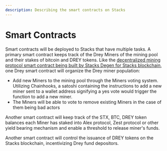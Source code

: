 ```yaml
---
description: Describing the smart contracts on Stacks
---
```


# Smart Contracts

Smart contracts will be deployed to Stacks that have multiple tasks. A primary smart contract keeps track of the Drey Miners of the mining pool and their stakes of bitcoin and DREY tokens. Like the [decentralized mining protocol smart contract being built by Stacks Degen for Stacks blockchain](https://stacks-degens.gitbook.io/decentralized-mining-pool/smart-contract/overall-explanations), one Drey smart contract will organize the Drey miner population:

* Add new Miners to the mining pool through the Miners voting system. Utilizing Chainhooks, a satoshi containing the instructions to add a new miner sent to a wallet address signifying a yes vote would trigger the function to add a new miner.&#x20;
* The Miners will be able to vote to remove existing Miners in the case of them being bad actors

Another smart contract will keep track of the STX, BTC, DREY token balances each Miner has staked into Alex protocol, Zest protocol or other yield bearing mechanism and enable a threshold to release miner's funds.

Another smart contract will control the issuance of DREY tokens on the Stacks blockchain, incentivizing Drey fund depositors.
